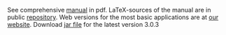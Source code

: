 See comprehensive [manual](http://opera.autosome.ru/downloads/MACRO-PERFECTOS-APE_manual.pdf) in pdf. LaTeX-sources of the manual are in public [repository](https://github.com/VorontsovIE/macro-perfectos-ape-manual).
Web versions for the most basic applications are at [our website](http://opera.autosome.ru/).
Download [jar file](https://raw.githubusercontent.com/autosome-ru/macro-perfectos-ape/master/releases/ape-3.0.3.jar) for the latest version 3.0.3
